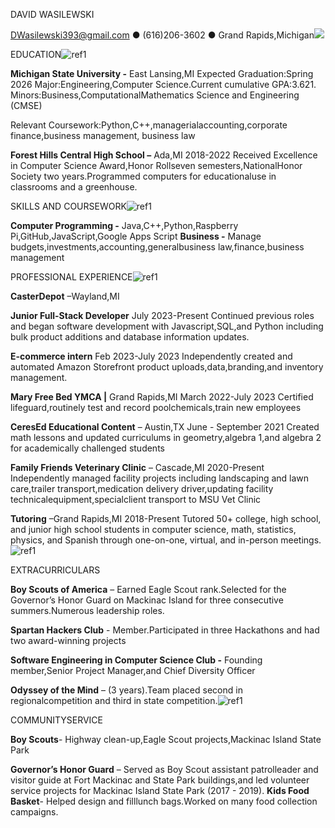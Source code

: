 DAVID WASILEWSKI

DWasilewski393@gmail.com ● (616)206-3602 ● Grand Rapids,Michigan![](Aspose.Words.3bb7266d-3d27-4505-b5ca-9c005771f44b.001.png)

EDUCATION![ref1]

**Michigan State University -** East Lansing,MI Expected Graduation:Spring 2026 Major:Engineering,Computer Science.Current cumulative GPA:3.621. Minors:Business,ComputationalMathematics Science and Engineering (CMSE)

Relevant Coursework:Python,C++,managerialaccounting,corporate finance,business management, business law

**Forest Hills Central High School –** Ada,MI 2018-2022 Received Excellence in Computer Science Award,Honor Rollseven semesters,NationalHonor Society two years.Programmed computers for educationaluse in classrooms and a greenhouse.

SKILLS AND COURSEWORK![ref1]

**Computer Programming -** Java,C++,Python,Raspberry Pi,GitHub,JavaScript,Google Apps Script **Business -** Manage budgets,investments,accounting,generalbusiness law,finance,business management

PROFESSIONAL EXPERIENCE![ref1]

**CasterDepot** –Wayland,MI

**Junior Full-Stack Developer** July 2023-Present Continued previous roles and began software development with Javascript,SQL,and Python including bulk product additions and database information updates.

**E-commerce intern** Feb 2023-July 2023 Independently created and automated Amazon Storefront product uploads,data,branding,and inventory management.

**Mary Free Bed YMCA |** Grand Rapids,MI March 2022-July 2023 Certified lifeguard,routinely test and record poolchemicals,train new employees

**CeresEd Educational Content** – Austin,TX June - September 2021 Created math lessons and updated curriculums in geometry,algebra 1,and algebra 2 for academically challenged students

**Family Friends Veterinary Clinic** – Cascade,MI 2020-Present Independently managed facility projects including landscaping and lawn care,trailer transport,medication delivery driver,updating facility technicalequipment,specialclient transport to MSU Vet Clinic

**Tutoring** –Grand Rapids,MI 2018-Present Tutored 50+ college, high school, and junior high school students in computer science, math, statistics, physics, and Spanish through one-on-one, virtual, and in-person meetings.![ref1]

EXTRACURRICULARS

**Boy Scouts of America** – Earned Eagle Scout rank.Selected for the Governor’s Honor Guard on Mackinac Island for three consecutive summers.Numerous leadership roles.

**Spartan Hackers Club** - Member.Participated in three Hackathons and had two award-winning projects

**Software Engineering in Computer Science Club -** Founding member,Senior Project Manager,and Chief Diversity Officer

**Odyssey of the Mind** – (3 years).Team placed second in regionalcompetition and third in state competition.![ref1]

COMMUNITYSERVICE

**Boy Scouts**- Highway clean-up,Eagle Scout projects,Mackinac Island State Park

**Governor’s Honor Guard** – Served as Boy Scout assistant patrolleader and visitor guide at Fort Mackinac and State Park buildings,and led volunteer service projects for Mackinac Island State Park (2017 - 2019). **Kids Food Basket**- Helped design and filllunch bags.Worked on many food collection campaigns.

[ref1]: Aspose.Words.3bb7266d-3d27-4505-b5ca-9c005771f44b.002.png
